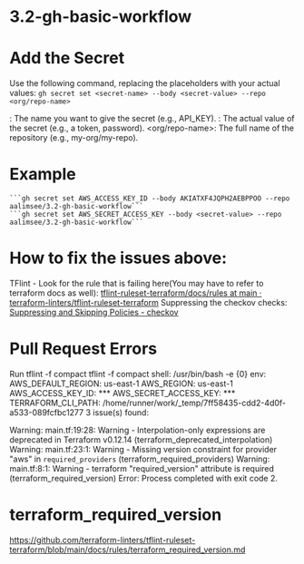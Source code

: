 # 3.2-gh-basic-workflow

# Add the Secret
Use the following command, replacing the placeholders with your actual values:
    ```gh secret set <secret-name> --body <secret-value> --repo <org/repo-name>```

<secret-name>: The name you want to give the secret (e.g., API_KEY). 
<secret-value>: The actual value of the secret (e.g., a token, password). 
<org/repo-name>: The full name of the repository (e.g., my-org/my-repo). 

# Example
    ```gh secret set AWS_ACCESS_KEY_ID --body AKIATXF4JQPH2AEBPPOO --repo aalimsee/3.2-gh-basic-workflow```
    ```gh secret set AWS_SECRET_ACCESS_KEY --body <secret-value> --repo aalimsee/3.2-gh-basic-workflow```


# How to fix the issues above:
TFlint - Look for the rule that is failing here(You may have to refer to terraform docs as well): [tflint-ruleset-terraform/docs/rules at main · terraform-linters/tflint-ruleset-terraform](https://github.com/terraform-linters/tflint-ruleset-terraform/tree/main/docs/rules)
Suppressing the checkov checks: [Suppressing and Skipping Policies - checkov](https://www.checkov.io/2.Basics/Suppressing%20and%20Skipping%20Policies.html)

# Pull Request Errors

Run tflint -f compact
  tflint -f compact
  shell: /usr/bin/bash -e {0}
  env:
    AWS_DEFAULT_REGION: us-east-1
    AWS_REGION: us-east-1
    AWS_ACCESS_KEY_ID: ***
    AWS_SECRET_ACCESS_KEY: ***
    TERRAFORM_CLI_PATH: /home/runner/work/_temp/7ff58435-cdd2-4d0f-a533-089fcfbc1277
3 issue(s) found:

Warning: main.tf:19:28: Warning - Interpolation-only expressions are deprecated in Terraform v0.12.14 (terraform_deprecated_interpolation)
Warning: main.tf:23:1: Warning - Missing version constraint for provider "aws" in `required_providers` (terraform_required_providers)
Warning: main.tf:8:1: Warning - terraform "required_version" attribute is required (terraform_required_version)
Error: Process completed with exit code 2.

# terraform_required_version
https://github.com/terraform-linters/tflint-ruleset-terraform/blob/main/docs/rules/terraform_required_version.md 